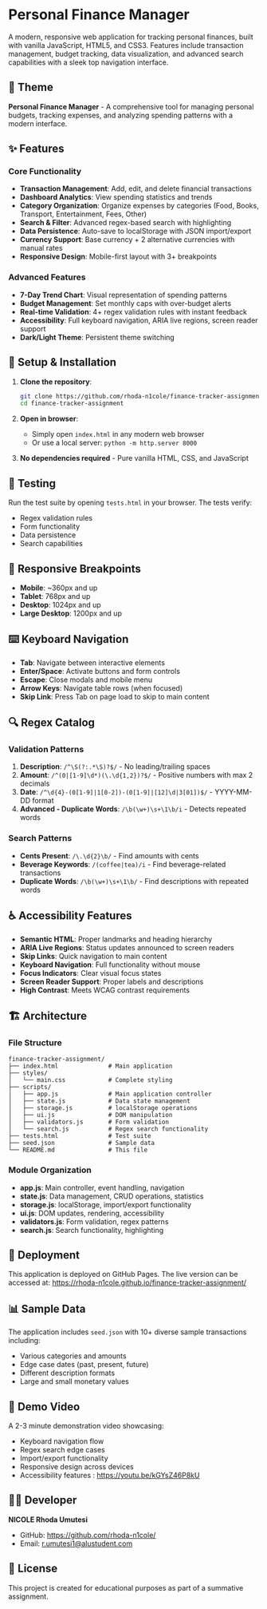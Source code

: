 # Personal Finance Manager

A modern, responsive web application for tracking personal finances, built with vanilla JavaScript, HTML5, and CSS3. Features include transaction management, budget tracking, data visualization, and advanced search capabilities with a sleek top navigation interface.

## 🎯 Theme
**Personal Finance Manager** - A comprehensive tool for managing personal budgets, tracking expenses, and analyzing spending patterns with a modern interface.

## ✨ Features

### Core Functionality
- **Transaction Management**: Add, edit, and delete financial transactions
- **Dashboard Analytics**: View spending statistics and trends
- **Category Organization**: Organize expenses by categories (Food, Books, Transport, Entertainment, Fees, Other)
- **Search & Filter**: Advanced regex-based search with highlighting
- **Data Persistence**: Auto-save to localStorage with JSON import/export
- **Currency Support**: Base currency + 2 alternative currencies with manual rates
- **Responsive Design**: Mobile-first layout with 3+ breakpoints

### Advanced Features
- **7-Day Trend Chart**: Visual representation of spending patterns
- **Budget Management**: Set monthly caps with over-budget alerts
- **Real-time Validation**: 4+ regex validation rules with instant feedback
- **Accessibility**: Full keyboard navigation, ARIA live regions, screen reader support
- **Dark/Light Theme**: Persistent theme switching

## 🔧 Setup & Installation

1. **Clone the repository**:
   ```bash
   git clone https://github.com/rhoda-n1cole/finance-tracker-assignment
   cd finance-tracker-assignment
   ```

2. **Open in browser**:
   - Simply open `index.html` in any modern web browser
   - Or use a local server: `python -m http.server 8000`

3. **No dependencies required** - Pure vanilla HTML, CSS, and JavaScript

## 🧪 Testing

Run the test suite by opening `tests.html` in your browser. The tests verify:
- Regex validation rules
- Form functionality
- Data persistence
- Search capabilities

## 📱 Responsive Breakpoints

- **Mobile**: ~360px and up
- **Tablet**: 768px and up  
- **Desktop**: 1024px and up
- **Large Desktop**: 1200px and up

## ⌨️ Keyboard Navigation

- **Tab**: Navigate between interactive elements
- **Enter/Space**: Activate buttons and form controls
- **Escape**: Close modals and mobile menu
- **Arrow Keys**: Navigate table rows (when focused)
- **Skip Link**: Press Tab on page load to skip to main content

## 🔍 Regex Catalog

### Validation Patterns
1. **Description**: `/^\S(?:.*\S)?$/` - No leading/trailing spaces
2. **Amount**: `/^(0|[1-9]\d*)(\.\d{1,2})?$/` - Positive numbers with max 2 decimals
3. **Date**: `/^\d{4}-(0[1-9]|1[0-2])-(0[1-9]|[12]\d|3[01])$/` - YYYY-MM-DD format
4. **Advanced - Duplicate Words**: `/\b(\w+)\s+\1\b/i` - Detects repeated words

### Search Patterns
- **Cents Present**: `/\.\d{2}\b/` - Find amounts with cents
- **Beverage Keywords**: `/(coffee|tea)/i` - Find beverage-related transactions
- **Duplicate Words**: `/\b(\w+)\s+\1\b/` - Find descriptions with repeated words

## ♿ Accessibility Features

- **Semantic HTML**: Proper landmarks and heading hierarchy
- **ARIA Live Regions**: Status updates announced to screen readers
- **Skip Links**: Quick navigation to main content
- **Keyboard Navigation**: Full functionality without mouse
- **Focus Indicators**: Clear visual focus states
- **Screen Reader Support**: Proper labels and descriptions
- **High Contrast**: Meets WCAG contrast requirements

## 🏗️ Architecture

### File Structure
```
finance-tracker-assignment/
├── index.html              # Main application
├── styles/
│   └── main.css            # Complete styling
├── scripts/
│   ├── app.js              # Main application controller
│   ├── state.js            # Data state management
│   ├── storage.js          # localStorage operations
│   ├── ui.js               # DOM manipulation
│   ├── validators.js       # Form validation
│   └── search.js           # Regex search functionality
├── tests.html              # Test suite
├── seed.json               # Sample data
└── README.md               # This file
```

### Module Organization
- **app.js**: Main controller, event handling, navigation
- **state.js**: Data management, CRUD operations, statistics
- **storage.js**: localStorage, import/export functionality
- **ui.js**: DOM updates, rendering, accessibility
- **validators.js**: Form validation, regex patterns
- **search.js**: Search functionality, highlighting

## 🚀 Deployment

This application is deployed on GitHub Pages. The live version can be accessed at:
https://rhoda-n1cole.github.io/finance-tracker-assignment/

## 📊 Sample Data

The application includes `seed.json` with 10+ diverse sample transactions including:
- Various categories and amounts
- Edge case dates (past, present, future)
- Different description formats
- Large and small monetary values

## 🎥 Demo Video

A 2-3 minute demonstration video showcasing:
- Keyboard navigation flow
- Regex search edge cases
- Import/export functionality
- Responsive design across devices
- Accessibility features
:
https://youtu.be/kGYsZ46P8kU

## 👨‍💻 Developer

**NICOLE Rhoda Umutesi**
- GitHub: https://github.com/rhoda-n1cole/
- Email: r.umutesi1@alustudent.com

## 📄 License

This project is created for educational purposes as part of a summative assignment.

